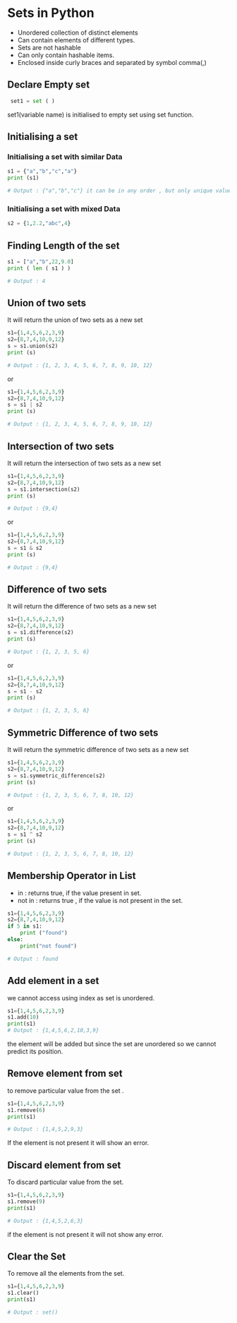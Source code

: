 # Sets in Python 

- Unordered collection of distinct elements
- Can contain elements of different types.
- Sets are not hashable
- Can only contain hashable items.
- Enclosed inside curly braces and separated by symbol comma(,)

## Declare Empty set

``` python
 set1 = set ( )
```
set1(variable name) is initialised to empty set using set function.

## Initialising a set

### Initialising a set with similar Data 

``` python
s1 = {"a","b","c","a"}
print (s1)

# Output : {"a","b","c"} it can be in any order , but only unique value will be stored
```
### Initialising a set with mixed Data 
``` python
s2 = {1,2.2,"abc",4}
```
## Finding Length of the set

``` python
s1 = ["a","b",22,9.0]
print ( len ( s1 ) )

# Output : 4
```
## Union of two sets

It will return the union of two sets as a new set 

``` python
s1={1,4,5,6,2,3,9}
s2={8,7,4,10,9,12}
s = s1.union(s2)
print (s)

# Output : {1, 2, 3, 4, 5, 6, 7, 8, 9, 10, 12}

```
or

``` python
s1={1,4,5,6,2,3,9}
s2={8,7,4,10,9,12}
s = s1 | s2
print (s)

# Output : {1, 2, 3, 4, 5, 6, 7, 8, 9, 10, 12}

```
## Intersection of two sets

It will return the intersection of two sets as a new set 

``` python
s1={1,4,5,6,2,3,9}
s2={8,7,4,10,9,12}
s = s1.intersection(s2)
print (s)

# Output : {9,4}

```
or

``` python
s1={1,4,5,6,2,3,9}
s2={8,7,4,10,9,12}
s = s1 & s2
print (s)

# Output : {9,4}

```
## Difference of two sets

It will return the difference of two sets as a new set 

``` python
s1={1,4,5,6,2,3,9}
s2={8,7,4,10,9,12}
s = s1.difference(s2)
print (s)

# Output : {1, 2, 3, 5, 6}

```
or

``` python
s1={1,4,5,6,2,3,9}
s2={8,7,4,10,9,12}
s = s1 - s2
print (s)

# Output : {1, 2, 3, 5, 6}

```
## Symmetric Difference of two sets

It will return the symmetric difference of two sets as a new set 

``` python
s1={1,4,5,6,2,3,9}
s2={8,7,4,10,9,12}
s = s1.symmetric_difference(s2)
print (s)

# Output : {1, 2, 3, 5, 6, 7, 8, 10, 12}

```
or

``` python
s1={1,4,5,6,2,3,9}
s2={8,7,4,10,9,12}
s = s1 ^ s2
print (s)

# Output : {1, 2, 3, 5, 6, 7, 8, 10, 12}

```

## Membership Operator in List
 
- in  : returns true,  if the value present in set.
- not in : returns true , if the value is not present in the set. 

``` python
s1={1,4,5,6,2,3,9}
s2={8,7,4,10,9,12}
if 5 in s1:
    print ("found")
else:
    print("not found")    

# Output : found

```

## Add element in a set

we cannot access using index as set is unordered.

``` python
s1={1,4,5,6,2,3,9}
s1.add(10)  
print(s1)
# Output : {1,4,5,6,2,10,3,9}
```
the element will be added but since the set are unordered so we cannot predict its position.

## Remove element from set
to remove particular value from the set .
``` python
s1={1,4,5,6,2,3,9}
s1.remove(6)  
print(s1)

# Output : {1,4,5,2,9,3}
```
If the element is not present it will show an error.

## Discard element from set
To discard particular value from the set.
``` python
s1={1,4,5,6,2,3,9}
s1.remove(9)  
print(s1)

# Output : {1,4,5,2,6,3}
```
if the element is not present it will not show any error.

## Clear the Set
To remove all the elements from the set.

``` python
s1={1,4,5,6,2,3,9}
s1.clear()  
print(s1)

# Output : set()
```
